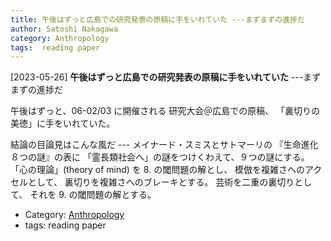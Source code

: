 ```yaml
---
title: 午後はずっと広島での研究発表の原稿に手をいれていた ---まずまずの進捗だ
author: Satoshi Nakagawa
category: Anthropology
tags:  reading paper
---
```


[2023-05-26] **午後はずっと広島での研究発表の原稿に手をいれていた**  ---まずまずの進捗だ

 午後はずっと、06-02/03 に開催される
研究大会＠広島での原稿、
「裏切りの美徳」に手をいれていた。

 結論の目論見はこんな風だ ---
メイナード・スミスとサトマーリの
『生命進化８つの謎』の表に
「霊長類社会へ」の謎をつけくわえて、９つの謎にする。
「心の理論」(theory of mind) を 8. の閾問題の解とし、
模倣を複雑さへのアクセルとして、
裏切りを複雑さへのブレーキとする。
芸術を二重の裏切りとして、
それを 9. の閾問題の解とする。

- Category: [Anthropology](https://merapano.github.io/categories.html#Anthropology)
- tags:  reading paper
